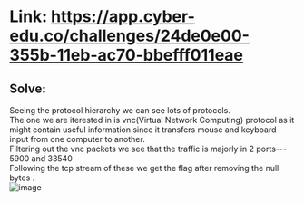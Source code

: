 # Link: https://app.cyber-edu.co/challenges/24de0e00-355b-11eb-ac70-bbefff011eae  

## Solve:  
Seeing the protocol hierarchy we can see lots of protocols.  
The one we are iterested in is vnc(Virtual Network Computing) protocol as it might contain useful information since it transfers mouse and keyboard input from one computer to another.  
Filtering out the vnc packets we see that the traffic is majorly in 2 ports--- 5900 and 33540  
Following the tcp stream of these we get the flag after removing the null bytes .  
![image](https://github.com/7h4nd5RG0d/Forensics/assets/128285431/8b2b6fdc-1d76-4672-ba65-46ca1397ef35)
